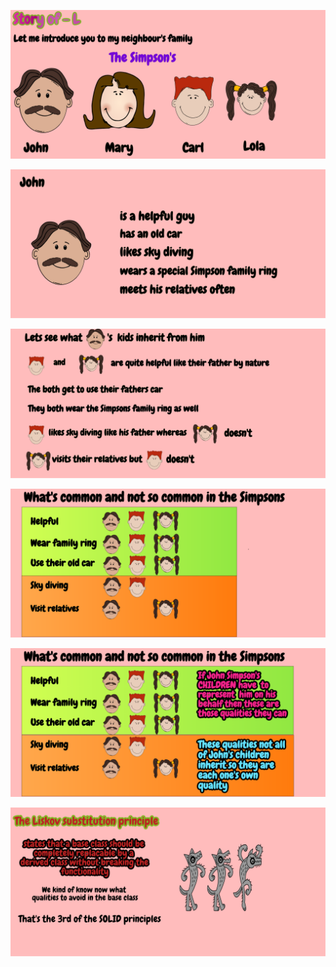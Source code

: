


![](SOLID/LiskovSubstitution/L-1.png)


![](SOLID/LiskovSubstitution/L-2.png)


![](SOLID/LiskovSubstitution/L-3.png)


![](SOLID/LiskovSubstitution/L-4.png)


![](SOLID/LiskovSubstitution/L-5.png)


![](SOLID/LiskovSubstitution/L-6.png)
